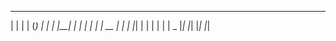  _    _   _   _
| |  | | (_) | |
| |__| | | | | |
|  __  | | | |_|
| |  | | | |  _
|_|  |_| |_| |_|    
    
    
